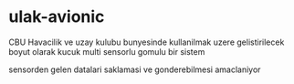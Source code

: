 # ulak-avionic

CBU Havacilik ve uzay kulubu bunyesinde kullanilmak uzere gelistirilecek boyut olarak kucuk multi sensorlu gomulu bir sistem

sensorden gelen datalari saklamasi ve gonderebilmesi amaclaniyor